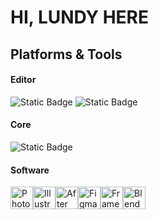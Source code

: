 HI, LUNDY HERE
======================

## Platforms & Tools

#### Editor
![Static Badge](https://img.shields.io/badge/Sonoma-macOS?style=flat&logo=apple&label=macOS&color=%23A5D6A7&link=https%3A%2F%2Fwww.apple.com%2Fmacos%2Fsonoma%2F)
![Static Badge](https://img.shields.io/badge/VSCode-IDE?style=flat&logo=Visual-Studio-Code&label=IDE&color=%234884B5)


#### Core
![Static Badge](https://img.shields.io/badge/Python3-%23096597?logo=Python&logoColor=white)


#### Software
<p align="left">
<a href="https://www.adobe.com/uk/products/photoshop.html" target="_blank" rel="noreferrer"><img src="https://cdn.jsdelivr.net/gh/devicons/devicon@latest/icons/photoshop/photoshop-original.svg" width="36" height="36" alt="Photoshop" /></a><a href="https://www.adobe.com/uk/products/illustrator.html" target="_blank" rel="noreferrer"><img src="https://raw.githubusercontent.com/danielcranney/readme-generator/main/public/icons/skills/illustrator-colored.svg" width="36" height="36" alt="Illustrator" /></a><a href="https://www.adobe.com/uk/products/aftereffects.html" target="_blank" rel="noreferrer"><img src="https://cdn.jsdelivr.net/gh/devicons/devicon@latest/icons/aftereffects/aftereffects-original.svg" width="36" height="36" alt="After Effects" /></a><a href="https://www.figma.com/" target="_blank" rel="noreferrer"><img src="https://raw.githubusercontent.com/danielcranney/readme-generator/main/public/icons/skills/figma-colored.svg" width="36" height="36" alt="Figma" /></a><a href="https://framer.com" target="_blank" rel="noreferrer"><img src="https://raw.githubusercontent.com/danielcranney/readme-generator/main/public/icons/skills/framer-colored.svg" width="36" height="36" alt="Framer" /></a><a href="https://www.blender.org/" target="_blank" rel="noreferrer"><img src="https://raw.githubusercontent.com/danielcranney/readme-generator/main/public/icons/skills/blender-colored.svg" width="36" height="36" alt="Blender" /></a>
</p>
